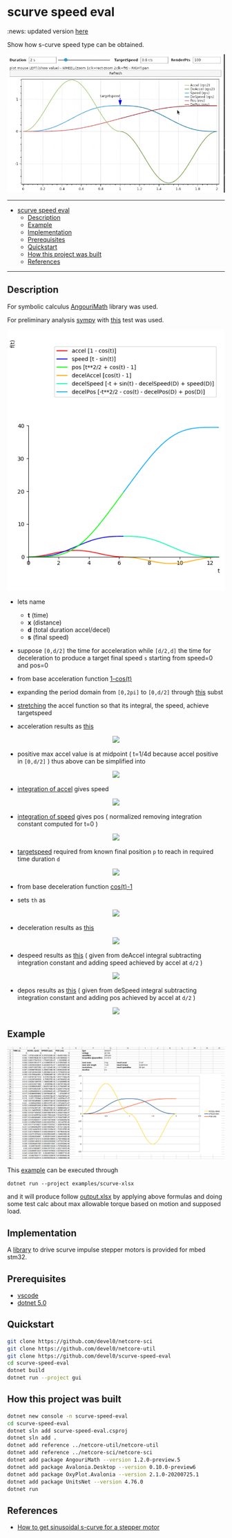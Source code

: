 # scurve speed eval

:news: updated version [here](https://github.com/devel0/iot-stepper-motor)

Show how s-curve speed type can be obtained.

<img src="data/img/demo.gif" width="700"/>

---

<!-- TOC -->
- [scurve speed eval](#scurve-speed-eval)
  * [Description](#description)
  * [Example](#example)
  * [Implementation](#implementation)
  * [Prerequisites](#prerequisites)
  * [Quickstart](#quickstart)
  * [How this project was built](#how-this-project-was-built)
  * [References](#references)
<!-- TOCEND -->

---

## Description

For symbolic calculus [AngouriMath](https://github.com/asc-community/AngouriMath) library was used.

For preliminary analysis [sympy](https://github.com/sympy/sympy) with [this](data/test.py) test was used.

![](data/img/scurve-accel-decel.png)

- lets name
    - **t** (time)
    - **x** (distance) 
    - **d** (total duration accel/decel)
    - **s** (final speed)

- suppose `[0,d/2]` the time for acceleration while `[d/2,d]` the time for deceleration to produce a target final speed `s` starting from speed=0 and pos=0
- from base acceleration function [1-cos(t)][1]
- expanding the period domain from `[0,2pi]` to `[0,d/2]` through [this][2] subst
- [stretching][3] the accel function so that its integral, the speed, achieve targetspeed
- acceleration results as [this][4]

<!-- $$
\large
accel(t)=\frac{2\cdot s}{d}\cdot\left(1-\cos\left(\frac{4\cdot\pi\cdot t}{d}\right)\right)
$$ --> 

<div align="center"><img src="https://render.githubusercontent.com/render/math?math=%5Clarge%0Aaccel(t)%3D%5Cfrac%7B2%5Ccdot%20s%7D%7Bd%7D%5Ccdot%5Cleft(1-%5Ccos%5Cleft(%5Cfrac%7B4%5Ccdot%5Cpi%5Ccdot%20t%7D%7Bd%7D%5Cright)%5Cright)"></div>

- positive max accel value is at midpoint ( t=1/4d because accel positive in `[0,d/2]` ) thus above can be simplified into

<!-- $$
\large
maxAccel=\frac{4\cdot s}{d}
$$ --> 

<div align="center"><img src="https://render.githubusercontent.com/render/math?math=%5Clarge%0AmaxAccel%3D%5Cfrac%7B4%5Ccdot%20s%7D%7Bd%7D"></div>

- [integration of accel][5] gives speed

<!-- $$
\large
speed(t) = \frac{2\cdot s}{d} \cdot \left( t - \frac{d\cdot \sin\left(\frac{4\cdot\pi\cdot t}{d}\right)}{4\cdot\pi} \right)
$$ --> 

<div align="center"><img src="https://render.githubusercontent.com/render/math?math=%5Clarge%0Aspeed(t)%20%3D%20%5Cfrac%7B2%5Ccdot%20s%7D%7Bd%7D%20%5Ccdot%20%5Cleft(%20t%20-%20%5Cfrac%7Bd%5Ccdot%20%5Csin%5Cleft(%5Cfrac%7B4%5Ccdot%5Cpi%5Ccdot%20t%7D%7Bd%7D%5Cright)%7D%7B4%5Ccdot%5Cpi%7D%20%5Cright)"></div>

- [integration of speed][6] gives pos ( normalized removing integration constant computed for t=0 )

<!-- $$
\large
pos(t) = \frac{s\cdot d \cdot \left( \cos\left(\frac{4\cdot\pi\cdot t}{d}\right)-1 \right)}{8\cdot\pi^2} + \frac{s\cdot t^2}{d}
$$ --> 

<div align="center"><img src="https://render.githubusercontent.com/render/math?math=%5Clarge%0Apos(t)%20%3D%20%5Cfrac%7Bs%5Ccdot%20d%20%5Ccdot%20%5Cleft(%20%5Ccos%5Cleft(%5Cfrac%7B4%5Ccdot%5Cpi%5Ccdot%20t%7D%7Bd%7D%5Cright)-1%20%5Cright)%7D%7B8%5Ccdot%5Cpi%5E2%7D%20%2B%20%5Cfrac%7Bs%5Ccdot%20t%5E2%7D%7Bd%7D"></div>

- [targetspeed][7] required from known final position `p` to reach in required time duration `d`

<!-- $$
\large
s = \frac{2\cdot p}{d}
$$ --> 

<div align="center"><img src="https://render.githubusercontent.com/render/math?math=%5Clarge%0As%20%3D%20%5Cfrac%7B2%5Ccdot%20p%7D%7Bd%7D"></div>

- from base deceleration function [cos(t)-1][8]

- sets `th` as

<!-- $$
\large
th=t-\frac{d}{2}
$$ --> 

<div align="center"><img src="https://render.githubusercontent.com/render/math?math=%5Clarge%0Ath%3Dt-%5Cfrac%7Bd%7D%7B2%7D"></div>

- deceleration results as [this][9]

<!-- $$
\large
deAccel\left(th\right) = \frac{2\cdot s}{d}\cdot\left(\cos\left(\frac{4\cdot\pi\cdot th}{d}\right)-1\right)
$$ --> 

<div align="center"><img src="https://render.githubusercontent.com/render/math?math=%5Clarge%0AdeAccel%5Cleft(th%5Cright)%20%3D%20%5Cfrac%7B2%5Ccdot%20s%7D%7Bd%7D%5Ccdot%5Cleft(%5Ccos%5Cleft(%5Cfrac%7B4%5Ccdot%5Cpi%5Ccdot%20th%7D%7Bd%7D%5Cright)-1%5Cright)"></div>

- despeed results as [this][10] ( given from deAccel integral subtracting integration constant and adding speed achieved by accel at `d/2` )

<!-- $$
\large
deSpeed\left(th\right) = \frac{2\cdot s\cdot\sin\left(\frac{4\cdot\pi\cdot th}{d} \right)}{4\cdot\pi}-\frac{2\cdot s\cdot th}{d}+s
$$ --> 

<div align="center"><img src="https://render.githubusercontent.com/render/math?math=%5Clarge%0AdeSpeed%5Cleft(th%5Cright)%20%3D%20%5Cfrac%7B2%5Ccdot%20s%5Ccdot%5Csin%5Cleft(%5Cfrac%7B4%5Ccdot%5Cpi%5Ccdot%20th%7D%7Bd%7D%20%5Cright)%7D%7B4%5Ccdot%5Cpi%7D-%5Cfrac%7B2%5Ccdot%20s%5Ccdot%20th%7D%7Bd%7D%2Bs"></div>

- depos results as [this][11] ( given from deSpeed integral subtracting integration constant and adding pos achieved by accel at `d/2` )

<!-- $$
\large
dePos\left(th\right) = \frac{s\cdot d\cdot\left( 1-\cos\left(\frac{4\cdot\pi\cdot th}{d}\right) \right)}{8\cdot\pi^2}-\frac{s\cdot th^2}{d}+s\cdot th+\frac{s\cdot d}{4}
$$ --> 

<div align="center"><img src="https://render.githubusercontent.com/render/math?math=%5Clarge%0AdePos%5Cleft(th%5Cright)%20%3D%20%5Cfrac%7Bs%5Ccdot%20d%5Ccdot%5Cleft(%201-%5Ccos%5Cleft(%5Cfrac%7B4%5Ccdot%5Cpi%5Ccdot%20th%7D%7Bd%7D%5Cright)%20%5Cright)%7D%7B8%5Ccdot%5Cpi%5E2%7D-%5Cfrac%7Bs%5Ccdot%20th%5E2%7D%7Bd%7D%2Bs%5Ccdot%20th%2B%5Cfrac%7Bs%5Ccdot%20d%7D%7B4%7D"></div>

[1]: https://github.com/devel0/scurve-speed-eval/blob/435327c86769302a22fa54fb6b349a60a1b640d1/gui%2FProgram.cs#L48
[2]: https://github.com/devel0/scurve-speed-eval/blob/435327c86769302a22fa54fb6b349a60a1b640d1/gui%2FProgram.cs#L49
[3]: https://github.com/devel0/scurve-speed-eval/blob/435327c86769302a22fa54fb6b349a60a1b640d1/gui%2FProgram.cs#L50
[4]: https://github.com/devel0/scurve-speed-eval/blob/435327c86769302a22fa54fb6b349a60a1b640d1/gui%2FProgram.cs#L51
[5]: https://github.com/devel0/scurve-speed-eval/blob/435327c86769302a22fa54fb6b349a60a1b640d1/gui%2FProgram.cs#L53
[6]: https://github.com/devel0/scurve-speed-eval/blob/435327c86769302a22fa54fb6b349a60a1b640d1/gui%2FProgram.cs#L57
[7]: https://github.com/devel0/scurve-speed-eval/blob/435327c86769302a22fa54fb6b349a60a1b640d1/gui%2FProgram.cs#L60
[8]: https://github.com/devel0/scurve-speed-eval/blob/435327c86769302a22fa54fb6b349a60a1b640d1/gui%2FProgram.cs#L62
[9]: https://github.com/devel0/scurve-speed-eval/blob/435327c86769302a22fa54fb6b349a60a1b640d1/gui%2FProgram.cs#L65
[10]: https://github.com/devel0/scurve-speed-eval/blob/435327c86769302a22fa54fb6b349a60a1b640d1/gui%2FProgram.cs#L69
[11]: https://github.com/devel0/scurve-speed-eval/blob/435327c86769302a22fa54fb6b349a60a1b640d1/gui%2FProgram.cs#L72

## Example

![](data/img/example.png)

This [example](examples/scurve-xlsx/Program.cs) can be executed through

```
dotnet run --project examples/scurve-xlsx
```

and it will produce follow [output.xlsx](examples/scurve-xlsx/output.xlsx) by applying above formulas and doing some test calc about max allowable torque based on motion and supposed load.

## Implementation

A [library](scurve-impulse-stepper/README.md) to drive scurve impulse stepper motors is provided for mbed stm32.

## Prerequisites

- [vscode](https://code.visualstudio.com/)
- [dotnet 5.0](https://dotnet.microsoft.com/download)

## Quickstart

```sh
git clone https://github.com/devel0/netcore-sci
git clone https://github.com/devel0/netcore-util
git clone https://github.com/devel0/scurve-speed-eval
cd scurve-speed-eval
dotnet build
dotnet run --project gui
```

## How this project was built

```sh
dotnet new console -n scurve-speed-eval
cd scurve-speed-eval
dotnet sln add scurve-speed-eval.csproj
dotnet sln add .
dotnet add reference ../netcore-util/netcore-util
dotnet add reference ../netcore-sci/netcore-sci
dotnet add package AngouriMath --version 1.2.0-preview.5
dotnet add package Avalonia.Desktop --version 0.10.0-preview6
dotnet add package OxyPlot.Avalonia --version 2.1.0-20200725.1
dotnet add package UnitsNet --version 4.76.0
dotnet run
```

## References

- [How to get sinusoidal s-curve for a stepper motor](http://fightpc.blogspot.com/2018/04/how-to-get-sinusoidal-s-curve-for.html)
